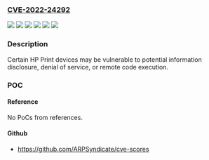 ### [CVE-2022-24292](https://cve.mitre.org/cgi-bin/cvename.cgi?name=CVE-2022-24292)
![](https://img.shields.io/static/v1?label=Product&message=HP%20LaserJet%20Pro%20Printers%3B%20HP%20Pagewide%20Pro%20Printers%3B%20HP%20Officejet%20Printers&color=blue)
![](https://img.shields.io/static/v1?label=Version&message=before%20001.2207C%20&color=brightgreen)
![](https://img.shields.io/static/v1?label=Version&message=before%20001.2210B%20&color=brightgreen)
![](https://img.shields.io/static/v1?label=Version&message=before%20002_2208A%20&color=brightgreen)
![](https://img.shields.io/static/v1?label=Version&message=before%202205D%20&color=brightgreen)
![](https://img.shields.io/static/v1?label=Vulnerability&message=Information%20disclosure%2C%20Denial%20of%20service%2C%20Buffer%20overflow&color=brightgreen)

### Description

Certain HP Print devices may be vulnerable to potential information disclosure, denial of service, or remote code execution.

### POC

#### Reference
No PoCs from references.

#### Github
- https://github.com/ARPSyndicate/cve-scores

